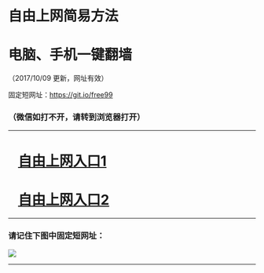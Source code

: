 ﻿# 自由上网简易方法

# 电脑、手机一键翻墙

（2017/10/09 更新，网址有效）

固定短网址：https://git.io/free99

### （微信如打不开，请转到浏览器打开）


***





# &nbsp;&nbsp; <a href="http://ft373329202.fwq-tz-1001.info/fwqtz01.html?t=10090016956 " target="_blank">自由上网入口1</a>
# &nbsp;&nbsp; <a href="http://ft146111884.fwq-tz-1002.info/fwqtz02.html?t=100900122067 " target="_blank">自由上网入口2</a>
***

### 请记住下图中固定短网址：

<img src="https://s3-us-west-2.amazonaws.com/fwq-1001/yjfq-20170905okok.png" /> 


***

